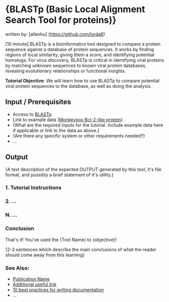 # {BLASTp (Basic Local Alignment Search Tool for proteins)}
written by: [allanhu] (https://github.com/lorda6)

[10 minute] BLASTp is a bioinformatics tool designed to compare a protein sequence against a database of protein sequences. It works by finding regions of local similarity, giving them a score, and identifying potential homologs. For virus discovery, BLASTp is critical in identifying viral proteins by matching unknown sequences to known viral protein databases, revealing evolutionary relationships or functional insights.

**Tutorial Objective**: We will learn how to use BLASTp to compare potential viral protein sequences to the database, as well as doing the analysis.

## Input / Prerequisites
- Access to [BLASTp](https://blast.ncbi.nlm.nih.gov/Blast.cgi?PAGE=Proteins)
- Link to example data ([Monkeypox Bcl-2-like protein](https://www.ncbi.nlm.nih.gov/protein/WMY82717.1?report=fasta))
- {What are the required inputs for the tutorial. Include example data here if applicable or link to the data as above.}
- {Are there any specific system or other requirements needed?}
- ...

## Output

{A text description of the expected OUTPUT generated by this tool, it's file format, and possibly a brief statement of it's utility.}

### 1. Tutorial Instructions



### 2. ...

### N. ...

### Conclusion

That's it! You've used the {Tool Name} to {objective}!

{2-3 sentences which describe the main conclusions of what the reader should come away from this learning}

### See Also:

- [Publication Name](https://www.nature.com/articles/s41586-021-04332-2)
- [Additional useful link](https://web.archive.org/web/19991128125537/http://www.geocities.com/Heartland/Bluffs/4157/hampdance.html)
- [10 best practices for writing documentation](https://www.grammarly.com/blog/developer/10-best-practices-writing-documentation/)
- ...
